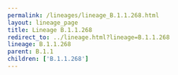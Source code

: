 ```yaml
---
permalink: /lineages/lineage_B.1.1.268.html
layout: lineage_page
title: Lineage B.1.1.268
redirect_to: ../lineage.html?lineage=B.1.1.268
lineage: B.1.1.268
parent: B.1.1
children: ['B.1.1.268']
---
```

